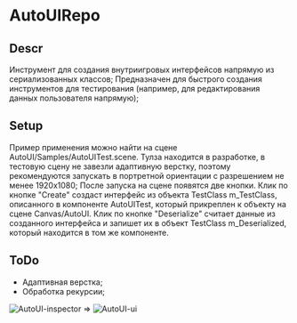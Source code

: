 # AutoUIRepo

## Descr
Инструмент для создания внутриигровых интерфейсов напрямую из сериализованных классов; Предназначен для быстрого создания инструментов для тестирования (например, для редактирования данных пользователя напрямую);

## Setup
Пример применения можно найти на сцене AutoUI/Samples/AutoUITest.scene. Тулза находится в разработке, в тестовую сцену не завезли адаптивную верстку, поэтому рекомендуются запускать в портретной ориентации с разрешением не менее 1920х1080; 
После запуска на сцене появятся две кнопки. Клик по кнопке "Create" создаст интерфейс из объекта TestClass m_TestClass, описанного в компоненте AutoUITest, который прикреплен к объекту на сцене Canvas/AutoUI. Клик по кнопке "Deserialize" считает данные из созданного интерфейса и запишет их в объект TestClass m_Deserialized, который находится в том же компоненте.  

## ToDo 
- Адаптивная верстка;
- Обработка рекурсии;


![AutoUI-inspector](https://github.com/artemshaurov/AutoUIRepo/assets/109016572/f42a901a-e5eb-4ac9-ae6d-972b81150bdb) => ![AutoUI-ui](https://github.com/artemshaurov/AutoUIRepo/assets/109016572/f1acec0e-a9e1-4a5d-be22-3c223c4eea3b)
